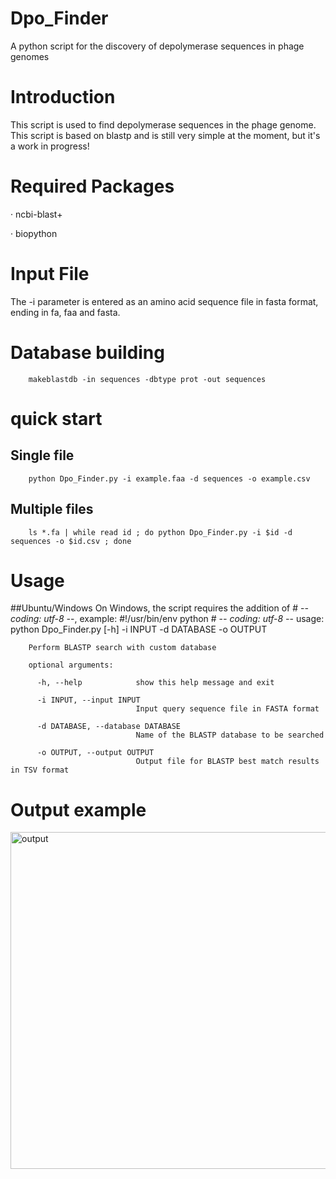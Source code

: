 # Dpo_Finder
A python script for the discovery of depolymerase sequences in phage genomes

# Introduction
This script is used to find depolymerase sequences in the phage genome. This script is based on blastp and is still very simple at the moment, but it's a work in progress!

# Required Packages
· ncbi-blast+

· biopython

# Input File
The -i parameter is entered as an amino acid sequence file in fasta format, ending in fa, faa and fasta.

# Database building
        makeblastdb -in sequences -dbtype prot -out sequences

# quick start
## Single file
        python Dpo_Finder.py -i example.faa -d sequences -o example.csv
## Multiple files
        ls *.fa | while read id ; do python Dpo_Finder.py -i $id -d sequences -o $id.csv ; done

# Usage
##Ubuntu/Windows
On Windows, the script requires the addition of # -*- coding: utf-8 -*-, example:
                #!/usr/bin/env python
                # -*- coding: utf-8 -*-
    usage: python Dpo_Finder.py [-h] -i INPUT -d DATABASE -o OUTPUT
        
        Perform BLASTP search with custom database
        
        optional arguments:
        
          -h, --help            show this help message and exit
          
          -i INPUT, --input INPUT
                                Input query sequence file in FASTA format
                                
          -d DATABASE, --database DATABASE
                                Name of the BLASTP database to be searched
                                
          -o OUTPUT, --output OUTPUT
                                Output file for BLASTP best match results in TSV format
                        
# Output example
<img width="539" alt="output" src="https://user-images.githubusercontent.com/77312378/236362974-f8de7415-5c37-4697-bcf1-d3277a78960c.png">
